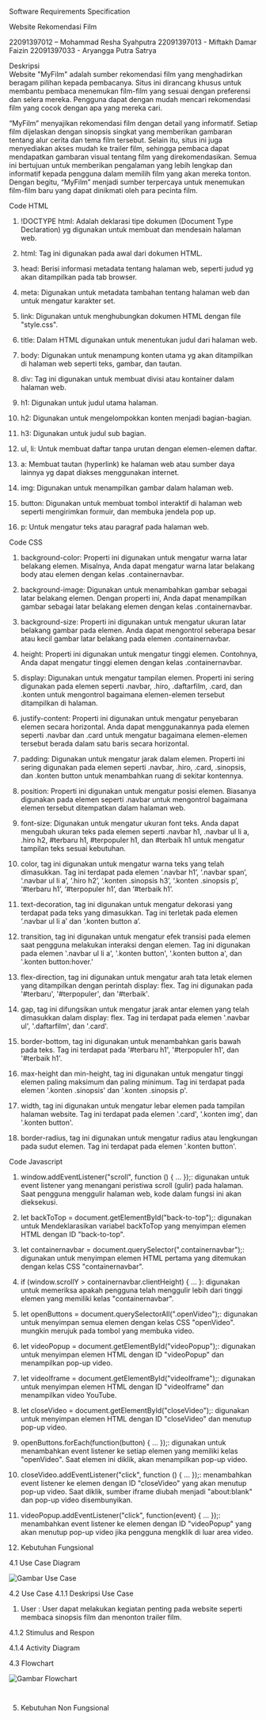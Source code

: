 Software Requirements Specification 
 
Website Rekomendasi Film 

22091397012 – Mohammad Resha Syahputra
22091397013 - Miftakh Damar Faizin 
22091397033 - Aryangga Putra Satrya 

Deskripsi  
Website "MyFilm" adalah sumber rekomendasi film yang menghadirkan beragam pilihan kepada pembacanya. Situs ini dirancang khusus untuk membantu pembaca menemukan film-film yang sesuai dengan preferensi dan selera mereka. Pengguna dapat dengan mudah mencari rekomendasi film yang cocok dengan apa yang mereka cari.

“MyFilm” menyajikan rekomendasi film dengan detail yang informatif. Setiap film dijelaskan dengan sinopsis singkat yang memberikan gambaran tentang alur cerita dan tema film tersebut. Selain itu, situs ini juga menyediakan akses mudah ke trailer film, sehingga pembaca dapat mendapatkan gambaran visual tentang film yang direkomendasikan. Semua ini bertujuan untuk memberikan pengalaman yang lebih lengkap dan informatif kepada pengguna dalam memilih film yang akan mereka tonton. Dengan begitu, “MyFilm” menjadi sumber terpercaya untuk menemukan film-film baru yang dapat dinikmati oleh para pecinta film.

Code HTML

1. !DOCTYPE html: Adalah deklarasi tipe dokumen (Document Type Declaration) yg digunakan untuk membuat dan mendesain halaman web.

2. html: Tag ini digunakan pada awal dari dokumen HTML.

3. head: Berisi informasi metadata tentang halaman web, seperti judud yg akan ditampilkan pada tab browser.

4. meta: Digunakan untuk metadata tambahan tentang halaman web dan untuk mengatur karakter set.
   
5. link: Digunakan untuk menghubungkan dokumen HTML dengan file "style.css".

6. title: Dalam HTML digunakan untuk menentukan judul dari halaman web.

7. body: Digunakan untuk menampung konten utama yg akan ditampilkan di halaman web seperti teks, gambar, dan tautan.

8. div: Tag ini digunakan untuk membuat divisi atau kontainer dalam halaman web.

9. h1: Digunakan untuk judul utama halaman.

10. h2: Digunakan untuk mengelompokkan konten menjadi bagian-bagian.

11. h3: Digunakan untuk judul sub bagian.

12. ul, li: Untuk membuat daftar tanpa urutan dengan elemen-elemen daftar.

13. a: Membuat tautan (hyperlink) ke halaman web atau sumber daya lainnya yg dapat diakses menggunakan internet.
    
14. img: Digunakan untuk menampilkan gambar dalam halaman web.
    
15. button: Digunakan untuk membuat tombol interaktif di halaman web seperti mengirimkan formuir, dan membuka jendela pop up.
    
16. p: Untuk mengatur teks atau paragraf pada halaman web.

Code CSS

1. background-color: Properti ini digunakan untuk mengatur warna latar belakang elemen. Misalnya, Anda dapat mengatur    warna latar belakang body atau elemen dengan kelas .containernavbar.

2. background-image: Digunakan untuk menambahkan gambar sebagai latar belakang elemen. Dengan properti ini, Anda         dapat menampilkan gambar sebagai latar belakang elemen dengan kelas .containernavbar.

3. background-size: Properti ini digunakan untuk mengatur ukuran latar belakang gambar pada elemen. Anda dapat             mengontrol seberapa besar atau kecil gambar latar belakang pada elemen .containernavbar.

4. height: Properti ini digunakan untuk mengatur tinggi elemen. Contohnya, Anda dapat mengatur tinggi elemen dengan        kelas .containernavbar.

5. display: Digunakan untuk mengatur tampilan elemen. Properti ini sering digunakan pada elemen seperti .navbar,           .hiro, .daftarfilm, .card, dan .konten untuk mengontrol bagaimana elemen-elemen tersebut ditampilkan di halaman.

6. justify-content: Properti ini digunakan untuk mengatur penyebaran elemen secara horizontal. Anda dapat                  menggunakannya pada elemen seperti .navbar dan .card untuk mengatur bagaimana elemen-elemen tersebut berada dalam           satu baris secara horizontal.

7. padding: Digunakan untuk mengatur jarak dalam elemen. Properti ini sering digunakan pada elemen seperti .navbar,        .hiro, .card, .sinopsis, dan .konten button untuk menambahkan ruang di sekitar kontennya.

8. position: Properti ini digunakan untuk mengatur posisi elemen. Biasanya digunakan pada elemen seperti .navbar           untuk mengontrol bagaimana elemen tersebut ditempatkan dalam halaman web.

9. font-size: Digunakan untuk mengatur ukuran font teks. Anda dapat mengubah ukuran teks pada elemen seperti              .navbar h1, .navbar ul li a, .hiro h2, #terbaru h1, #terpopuler h1, dan #terbaik h1 untuk mengatur tampilan teks           sesuai kebutuhan.

10. color, tag ini digunakan untuk mengatur warna teks yang telah dimasukkan. Tag ini terdapat pada elemen ‘.navbar h1’, ‘.navbar span’, ‘.navbar ul li a’, ‘.hiro h2’, ‘.konten .sinopsis h3’, ‘.konten .sinopsis p’, ‘#terbaru h1’, ‘#terpopuler h1’, dan ‘#terbaik h1’.

11. text-decoration, tag ini digunakan untuk mengatur dekorasi yang terdapat pada teks yang dimasukkan. Tag ini terletak pada elemen ‘.navbar ul li a’ dan ‘.konten button a’.

12. transition, tag ini digunakan untuk mengatur efek transisi pada elemen saat pengguna melakukan interaksi dengan elemen. Tag ini digunakan pada elemen '.navbar ul li a', '.konten button', '.konten button a', dan '.konten button:hover.'

13. flex-direction, tag ini digunakan untuk mengatur arah tata letak elemen yang ditampilkan dengan perintah display: flex. Tag ini digunakan pada '#terbaru', '#terpopuler', dan '#terbaik'.

14. gap, tag ini difungsikan untuk mengatur jarak antar elemen yang telah dimasukkan dalam display: flex. Tag ini terdapat pada elemen '.navbar ul', '.daftarfilm', dan '.card'.

15. border-bottom, tag ini digunakan untuk menambahkan garis bawah pada teks. Tag ini terdapat pada '#terbaru h1', '#terpopuler h1', dan '#terbaik h1'.

16. max-height dan min-height, tag ini digunakan untuk mengatur tinggi elemen paling maksimum dan paling minimum. Tag ini terdapat pada elemen '.konten .sinopsis' dan '.konten .sinopsis p'.

17. width, tag ini digunakan untuk mengatur lebar elemen pada tampilan halaman website. Tag ini terdapat pada elemen '.card', '.konten img', dan '.konten button'.

18. border-radius, tag ini digunakan untuk mengatur radius atau lengkungan pada sudut elemen. Tag ini terdapat pada elemen '.konten button'.

 Code Javascript

 1. window.addEventListener("scroll", function () { ... });: digunakan untuk event listener yang menangani peristiwa scroll (gulir) pada halaman. Saat pengguna menggulir halaman web, kode dalam fungsi ini akan dieksekusi.
    
 2. let backToTop = document.getElementById("back-to-top");: digunakan untuk Mendeklarasikan variabel backToTop yang menyimpan elemen HTML dengan ID "back-to-top".
 
 3. let containernavbar = document.querySelector(".containernavbar");: digunakan untuk menyimpan elemen HTML pertama yang ditemukan dengan kelas CSS "containernavbar".

 4. if (window.scrollY > containernavbar.clientHeight) { ... }: digunakan untuk memeriksa apakah pengguna telah menggulir lebih dari tinggi elemen yang memiliki kelas "containernavbar".

 5. let openButtons = document.querySelectorAll(".openVideo");: digunakan untuk menyimpan semua elemen dengan kelas CSS "openVideo". mungkin merujuk pada tombol yang membuka video.

 6. let videoPopup = document.getElementById("videoPopup");: digunakan untuk menyimpan elemen HTML dengan ID "videoPopup" dan menampilkan pop-up video.

 7. let videoIframe = document.getElementById("videoIframe");: digunakan untuk menyimpan elemen HTML dengan ID "videoIframe" dan menampilkan video YouTube.

 8. let closeVideo = document.getElementById("closeVideo");: digunakan untuk menyimpan elemen HTML dengan ID "closeVideo" dan menutup pop-up video.

 9. openButtons.forEach(function(button) { ... });: digunakan untuk menambahkan event listener ke setiap elemen yang memiliki kelas "openVideo". Saat elemen ini diklik, akan menampilkan pop-up video.

 10. closeVideo.addEventListener("click", function () { ... });: menambahkan event listener ke elemen dengan ID "closeVideo" yang akan menutup pop-up video. Saat diklik, sumber iframe diubah menjadi "about:blank" dan pop-up video disembunyikan.

 11. videoPopup.addEventListener("click", function(event) { ... });: menambahkan event listener ke elemen dengan ID "videoPopup" yang akan menutup pop-up video jika pengguna mengklik di luar area video.


 12. Kebutuhan Fungsional 
 
 
4.1	Use Case Diagram 


![Gambar Use Case](./assets/usecase.png)

  
4.2    Use Case 
	4.1.1 	Deskripsi Use Case  
1.	User : User dapat melakukan kegiatan penting pada  website seperti membaca sinopsis film dan menonton trailer film.
 
4.1.2 Stimulus and Respon 
 
 
4.1.4 Activity Diagram 
 
 
4.3    Flowchart

![Gambar Flowchart](./assets/flowchart.png)

   	    
5. Kebutuhan Non Fungsional 
 
 
